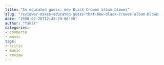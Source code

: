 ```yaml
---
title: "An educated guess: new Black Crowes album blowes"
slug: "reviewer-makes-educated-guess-that-new-black-crowes-album-blowes"
date: "2008-02-26T12:43:29-06:00"
author: "fak3r"
categories:
- commerce
- music
tags:
- critic
- music
- review
---
```



